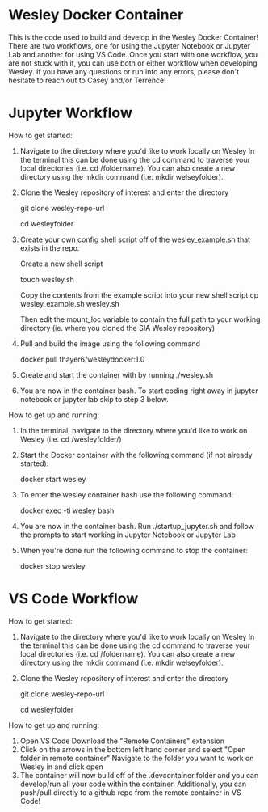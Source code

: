 # Wesley Docker Container
This is the code used to build and develop in the Wesley Docker Container! There are two workflows, one for using the Jupyter Notebook or Jupyter Lab and another for using VS Code. Once you start with one workflow, you are not stuck with it, you can use both or either workflow when developing Wesley. If you have any questions or run into any errors, please don't hesitate to reach out to Casey and/or Terrence!

# Jupyter Workflow

How to get started:
1. Navigate to the directory where you'd like to work locally on Wesley
    In the terminal this can be done using the cd command to traverse your local directories (i.e. cd /foldername). You can also create a new directory using the mkdir command (i.e. mkdir welseyfolder).
2. Clone the Wesley repository of interest and enter the directory

    git clone wesley-repo-url
    
    cd wesleyfolder

3. Create your own config shell script off of the wesley_example.sh that exists in the repo.

    Create a new shell script

    touch wesley.sh

    Copy the contents from the example script into your new shell script
    cp wesley_example.sh wesley.sh

    Then edit the mount_loc variable to contain the full path to your working directory (ie. where you cloned the SIA Wesley repository)


3. Pull and build the image using the following command

    docker pull thayer6/wesleydocker:1.0

4. Create and start the container with by running ./wesley.sh
5. You are now in the container bash. To start coding right away in jupyter notebook or jupyter lab skip to step 3 below. 
    
How to get up and running:
1. In the terminal, navigate to the directory where you'd like to work on Wesley (i.e. cd /wesleyfolder/)
2. Start the Docker container with the following command (if not already started): 

    docker start wesley

3. To enter the wesley container bash use the following command:

    docker exec -ti wesley bash

3. You are now in the container bash. Run ./startup_jupyter.sh and follow the prompts to start working in Jupyter Notebook or Jupyter Lab

4. When you're done run the following command to stop the container:

    docker stop wesley

# VS Code Workflow
How to get started:
1. Navigate to the directory where you'd like to work locally on Wesley
    In the terminal this can be done using the cd command to traverse your local directories (i.e. cd /foldername). You can also create a new directory using the mkdir command (i.e. mkdir welseyfolder).
2. Clone the Wesley repository of interest and enter the directory

    git clone wesley-repo-url
    
    cd wesleyfolder

How to get up and running:
1. Open VS Code
    Download the "Remote Containers" extension
2. Click on the arrows in the bottom left hand corner and select "Open folder in remote container"
    Navigate to the folder you want to work on Wesley in and click open
3. The container will now build off of the .devcontainer folder and you can develop/run all your code within the container. Additionally, you can push/pull directly to a github repo from the remote container in VS Code!
